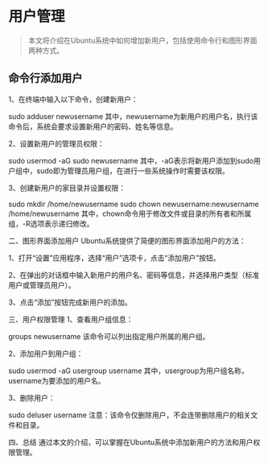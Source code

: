 # 用户管理

> 本文将介绍在Ubuntu系统中如何增加新用户，包括使用命令行和图形界面两种方式。

## 命令行添加用户
1、在终端中输入以下命令，创建新用户：

sudo adduser newusername
其中，newusername为新用户的用户名，执行该命令后，系统会要求设置新用户的密码、姓名等信息。

2、设置新用户的管理员权限：

sudo usermod -aG sudo newusername
其中，-aG表示将新用户添加到sudo用户组中，sudo即为管理员用户组，在进行一些系统操作时需要该权限。

3、创建新用户的家目录并设置权限：

sudo mkdir /home/newusername
sudo chown newusername:newusername /home/newusername
其中，chown命令用于修改文件或目录的所有者和所属组，-R选项表示递归修改。

二、图形界面添加用户
Ubuntu系统提供了简便的图形界面添加用户的方法：

1、打开“设置”应用程序，选择“用户”选项卡，点击“添加用户”按钮。

2、在弹出的对话框中输入新用户的用户名、密码等信息，并选择用户类型（标准用户或管理员用户）。

3、点击“添加”按钮完成新用户的添加。

三、用户权限管理
1、查看用户组信息：

groups newusername
该命令可以列出指定用户所属的用户组。

2、添加用户到用户组：

sudo usermod -aG usergroup username
其中，usergroup为用户组名称，username为要添加的用户名。

3、删除用户：

sudo deluser username
注意：该命令仅删除用户，不会连带删除用户的相关文件和目录。

四、总结
通过本文的介绍，可以掌握在Ubuntu系统中添加新用户的方法和用户权限管理。